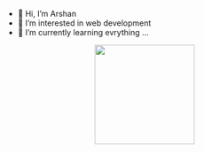 - 👋 Hi, I’m Arshan
- 👀 I’m interested in web development
- 🌱 I’m currently learning evrything ...

<p align="center">
<a href="https://github.com/ars1384">
  <img height="180em" src="https://github-readme-stats-eight-theta.vercel.app/api?username=ars1384&show_icons=true&theme=chartreuse-dark&include_all_commits=true&count_private=true"/>
</a>
</p>

<!---
ars1384/ars1384 is a ✨ special ✨ repository because its `README.md` (this file) appears on your GitHub profile.
You can click the Preview link to take a look at your changes.
--->
